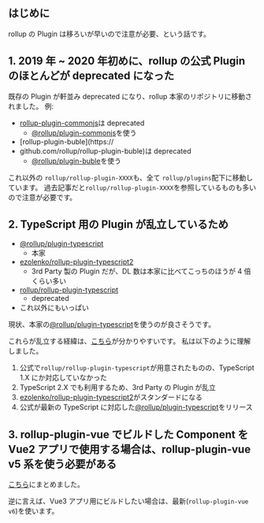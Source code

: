 ## はじめに

rollup の Plugin は移ろいが早いので注意が必要、という話です。

## 1. 2019 年 ~ 2020 年初めに、rollup の公式 Plugin のほとんどが deprecated になった

既存の Plugin が軒並み deprecated になり、rollup 本家のリポジトリに移動されました。
例:

- [rollup-plugin-commonjs](https://github.com/rollup/rollup-plugin-commonjs)は deprecated
  - [@rollup/plugin-commonjs](https://github.com/rollup/plugins/tree/master/packages/commonjs)を使う
- [rollup-plugin-buble](https://
- github.com/rollup/rollup-plugin-buble)は deprecated
  - [@rollup/plugin-buble](https://github.com/rollup/plugins/tree/master/packages/buble)を使う

これ以外の `rollup/rollup-plugin-XXXX`も、全て `rollup/plugins`配下に移動しています。
過去記事だと`rollup/rollup-plugin-XXXX`を参照しているものも多いので注意が必要です。

## 2. TypeScript 用の Plugin が乱立しているため

- [@rollup/plugin-typescript](https://github.com/rollup/plugins/tree/master/packages/typescript/#rollupplugin-typescript)
  - 本家
- [ezolenko/rollup-plugin-typescript2](https://github.com/ezolenko/rollup-plugin-typescript2)
  - 3rd Party 製の Plugin だが、DL 数は本家に比べてこっちのほうが 4 倍くらい多い
- [rollup/rollup-plugin-typescript](https://github.com/rollup/rollup-plugin-typescript)
  - deprecated
- これ以外にもいっぱい

現状、本家の[@rollup/plugin-typescript](https://github.com/rollup/plugins/tree/master/packages/typescript/#rollupplugin-typescript)を使うのが良さそうです。

これらが乱立する経緯は、[こちら](https://github.com/rollup/plugins/issues/541)が分かりやすいです。
私は以下のように理解しました。

1. 公式で`rollup/rollup-plugin-typescript`が用意されたものの、TypeScript 1.X にか対応していなかった
2. TypeScript 2.X でも利用するため、3rd Party の Plugin が乱立
3. [ezolenko/rollup-plugin-typescript2](https://github.com/ezolenko/rollup-plugin-typescript2)がスタンダードになる
4. 公式が最新の TypeScript に対応した[@rollup/plugin-typescript](https://github.com/rollup/plugins/tree/master/packages/typescript/#rollupplugin-typescript)をリリース

## 3. rollup-plugin-vue でビルドした Component を Vue2 アプリで使用する場合は、rollup-plugin-vue v5 系を使う必要がある

[こちら](https://qiita.com/eyuta/items/5f68e65e3fafe9eb5c78)にまとめました。

逆に言えば、Vue3 アプリ用にビルドしたい場合は、最新(`rollup-plugin-vue v6`)を使います。

